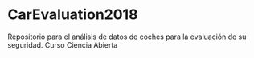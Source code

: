 # CarEvaluation2018
Repositorio para el análisis de datos de coches para la evaluación de su seguridad. Curso Ciencia Abierta
